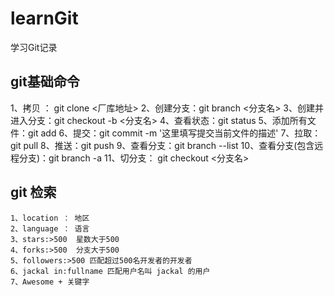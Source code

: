 # learnGit
学习Git记录
## git基础命令
1、拷贝 ： git clone <厂库地址>
2、创建分支：git branch <分支名>
3、创建并进入分支：git checkout -b <分支名>
4、查看状态：git status
5、添加所有文件：git add
6、提交：git commit -m '这里填写提交当前文件的描述'
7、拉取：git pull
8、推送：git push
9、查看分支：git branch --list
10、查看分支(包含远程分支)：git branch -a
11、切分支： git checkout <分支名>
## git 检索
	1、location ： 地区
	2、language ： 语言
	3、stars:>500  星数大于500 
	4、forks:>500  分支大于500
	5、followers:>500 匹配超过500名开发者的开发者
	6、jackal in:fullname 匹配用户名叫 jackal 的用户
	7、Awesome + 关键字